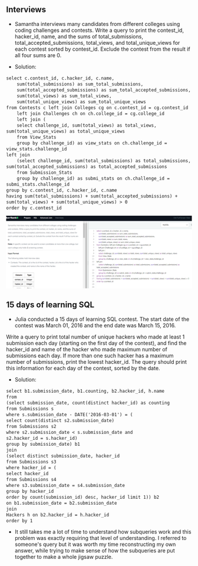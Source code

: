 ## Interviews

- Samantha interviews many candidates from different colleges using coding challenges and contests. Write a query to print the contest_id, hacker_id, name, and the sums of total_submissions, total_accepted_submissions, total_views, and total_unique_views for each contest sorted by contest_id. Exclude the contest from the result if all four sums are 0.


- Solution:


```
select c.contest_id, c.hacker_id, c.name,
    sum(total_submissions) as sum_total_submissions, 
    sum(total_accepted_submissions) as sum_total_accepted_submissions, 
    sum(total_views) as sum_total_views, 
    sum(total_unique_views) as sum_total_unique_views
from Contests c left join Colleges cg on c.contest_id = cg.contest_id
    left join Challenges ch on ch.college_id = cg.college_id
    left join (
    select challenge_id, sum(total_views) as total_views, sum(total_unique_views) as total_unique_views
    from View_Stats
    group by challenge_id) as view_stats on ch.challenge_id = view_stats.challenge_id
left join 
    (select challenge_id, sum(total_submissions) as total_submissions, sum(total_accepted_submissions) as total_accepted_submissions
    from Submission_Stats
    group by challenge_id) as submi_stats on ch.challenge_id = submi_stats.challenge_id
group by c.contest_id, c.hacker_id, c.name
having sum(total_submissions) + sum(total_accepted_submissions) + sum(total_views) + sum(total_unique_views) > 0
order by c.contest_id
```


![hard-question-interviews](/pictures/hackerrank-sql-coding/medium-level-challenge-two/hard-question-interviews.PNG "hard question - interviews")


## 15 days of learning SQL


- Julia conducted a 15 days of learning SQL contest. The start date of the contest was March 01, 2016 and the end date was March 15, 2016.

Write a query to print total number of unique hackers who made at least 1 submission each day (starting on the first day of the contest), and find the hacker_id and name of the hacker who made maximum number of submissions each day. If more than one such hacker has a maximum number of submissions, print the lowest hacker_id. The query should print this information for each day of the contest, sorted by the date.


- Solution:


```
select b1.submission_date, b1.counting, b2.hacker_id, h.name
from
(select submission_date, count(distinct hacker_id) as counting
from Submissions s
where s.submission_date - DATE('2016-03-01') = (
select count(distinct s2.submission_date)
from Submissions s2
where s2.submission_date < s.submission_date and
s2.hacker_id = s.hacker_id)
group by submission_date) b1
join
(select distinct submission_date, hacker_id
from Submissions s3
where hacker_id = (
select hacker_id
from Submissions s4
where s3.submission_date = s4.submission_date
group by hacker_id
order by count(submission_id) desc, hacker_id limit 1)) b2
on b1.submission_date = b2.submission_date
join
Hackers h on b2.hacker_id = h.hacker_id
order by 1
```


- It still takes me a lot of time to understand how subqueries work and this problem was exactly requiring that level of understanding. I referred to someone's query but it was worth my time reconstructing my own answer, while trying to make sense of how the subqueries are put together to make a whole jigsaw puzzle.